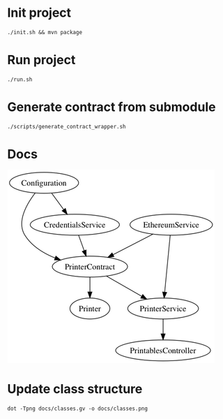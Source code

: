# Init project

    ./init.sh && mvn package

# Run project

    ./run.sh

# Generate contract from submodule

    ./scripts/generate_contract_wrapper.sh

# Docs

![Dependency Graph](docs/classes.png)

# Update class structure

    dot -Tpng docs/classes.gv -o docs/classes.png
